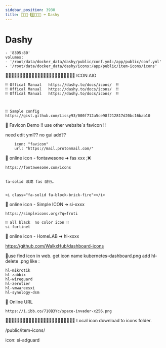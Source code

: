 ```yaml
---
sidebar_position: 3930
title: 🎪🎪🎪-5️⃣💠💠💠 ➜ Dashy
---
```


# Dashy





 
	- '8395:80'
	volumes:
	- '/root/data/docker_data/dashy/public/conf.yml:/app/public/conf.yml'
	- '/root/data/docker_data/dashy/icons:/app/public/item-icons/icons'






🔵🔵🔵🔵🔵🔵🔵🔵🔵🔵🔵🔵🔵🔵🔵🔵🔵🔵🔵🔵🔵🔵🔵🔵 ICON AIO 

	‼️ Offical Manual   https://dashy.to/docs/icons/  ‼️
	‼️ Offical Manual   https://dashy.to/docs/icons/  ‼️
	‼️ Offical Manual   https://dashy.to/docs/icons/  ‼️



	‼️ Sample config   https://gist.github.com/Lissy93/000f712a5ce98f212817d20bc16bab10



 

🔵 Favicon Demo 
  ‼️ use other website`s favicon ‼️

need edit yml??  no gui add??

        icon: "favicon"
        url: "https://mail.protonmail.com/"
      






🔵 online icon - fontawesone  ➜  fas xxx  ;❌

	https://fontawesome.com/icons


	fa-solid 改成 fas 就行。


	<i class="fa-solid fa-block-brick-fire"></i>



🔵 online icon - Simple ICON   ➜  si-xxxx

	https://simpleicons.org/?q=froti

	‼️ all black  no color icon ‼️ 
	si-fortinet




🔵 online icon - HomeLAB     ➜ hl-xxxx

  https://github.com/WalkxHub/dashboard-icons

  🔶use
    find icon in web.
    get icon name kubernetes-dashboard.png
    add hl- 
    delete .png 
    like :

	hl-mikrotik
	hl-zabbix
	hl-wireguard
	hl-zerotier
	hl-vmwareesxi
	hl-synology-dsm
	



🔵 Online URL 

	https://i.ibb.co/710B3Yc/space-invader-x256.png






 
🔵🔵🔵🔵🔵🔵🔵🔵🔵🔵🔵🔵🔵🔵🔵🔵🔵🔵🔵🔵🔵🔵🔵🔵 Local icon 
download  to icons folder.

/public/item-icons/


icon: si-adguard


